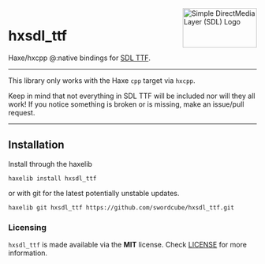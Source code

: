 <img src="https://upload.wikimedia.org/wikipedia/commons/thumb/1/16/Simple_DirectMedia_Layer%2C_Logo.svg/1200px-Simple_DirectMedia_Layer%2C_Logo.svg.png" alt="Simple DirectMedia Layer (SDL) Logo" align="right" width="150" height="80" />

# hxsdl_ttf

Haxe/hxcpp @:native bindings for [SDL TTF](https://github.com/libsdl-org/SDL_ttf).

---

This library only works with the Haxe `cpp` target via `hxcpp`.

Keep in mind that not everything in SDL TTF will be included nor will they all work!
If you notice something is broken or is missing, make an issue/pull request.

---

## Installation

Install through the haxelib

```
haxelib install hxsdl_ttf
```

or with git for the latest potentially unstable updates.

```
haxelib git hxsdl_ttf https://github.com/swordcube/hxsdl_ttf.git
```

### Licensing
`hxsdl_ttf` is made available via the **MIT** license. Check [LICENSE](https://github.com/swordcube/hxsdl_ttf/blob/main/LICENSE) for more information.
